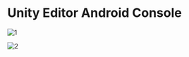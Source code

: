 # Unity Editor Android Console

![1](https://github.com/UNICODE-0/Unity-Editor-Android-Console/assets/82433896/c5244989-ed4a-4886-8ee2-3296c9b77b84)

![2](https://github.com/UNICODE-0/Unity-Editor-Android-Console/assets/82433896/0f800868-4eb2-4895-80f7-f52509cec787)
